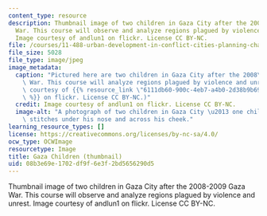 ```yaml
---
content_type: resource
description: Thumbnail image of two children in Gaza City after the 2008-2009 Gaza
  War. This course will observe and analyze regions plagued by violence and unrest.
  Image courtesy of andlun1 on flickr. License CC BY-NC.
file: /courses/11-488-urban-development-in-conflict-cities-planning-challenges-and-policy-innovations-fall-2015/08b3e69e1702df9f6e3f2bd5656290d5_11-488f15-th.jpg
file_size: 5028
file_type: image/jpeg
image_metadata:
  caption: "Pictured here are two children in Gaza City after the 2008\u20132009 Gaza\
    \ War. This course will analyze regions plagued by violence and unrest. (Image\
    \ courtesy of {{% resource_link \"6111db60-900c-4eb7-a4b0-2d38b9b690f5\" \"andlun1\"\
    \ %}} on flickr. License CC BY-NC.)"
  credit: Image courtesy of andlun1 on flickr. License CC BY-NC.
  image-alt: "A photograph of two children in Gaza City \u2013 one child has visible\
    \ stitches under his nose and across his cheek."
learning_resource_types: []
license: https://creativecommons.org/licenses/by-nc-sa/4.0/
ocw_type: OCWImage
resourcetype: Image
title: Gaza Children (thumbnail)
uid: 08b3e69e-1702-df9f-6e3f-2bd5656290d5
---
```

Thumbnail image of two children in Gaza City after the 2008-2009 Gaza War. This course will observe and analyze regions plagued by violence and unrest. Image courtesy of andlun1 on flickr. License CC BY-NC.